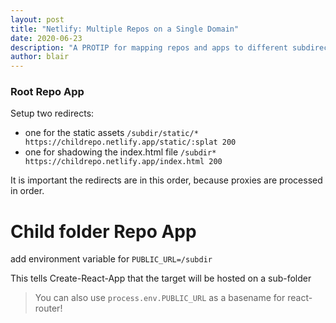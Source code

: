 ```yaml
---
layout: post
title: "Netlify: Multiple Repos on a Single Domain"
date: 2020-06-23
description: "A PROTIP for mapping repos and apps to different subdirectories on Netlify. "
author: blair
---
```


### Root Repo App

Setup two redirects:

- one for the static assets `/subdir/static/* https://childrepo.netlify.app/static/:splat 200`
- one for shadowing the index.html file `/subdir* https://childrepo.netlify.app/index.html 200`

It is important the redirects are in this order, because proxies are processed in order.

# Child folder Repo App

add environment variable for `PUBLIC_URL=/subdir`

This tells Create-React-App that the target will be hosted on a sub-folder

> You can also use `process.env.PUBLIC_URL` as a basename for react-router!
